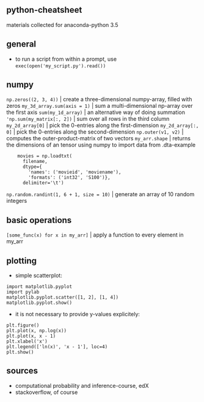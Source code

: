 ## python-cheatsheet

materials collected for anaconda-python 3.5

## general

- to run a script from within a prompt, use `exec(open('my_script.py').read())`

## numpy

`np.zeros((2, 3, 4))` | create a three-dimensional numpy-array, filled with zeros
`my_3d_array.sum(axis = 1)` | sum a multi-dimensional np-array over the first axis
`sum(my_1d_array)` | an alternative way of doing summation
`'np.sum(my_matrix[:, 2])` | sum over all rows in the third column
`my_2d_array[0]` | pick the 0-entries along the first-dimension
`my_2d_array[:, 0]` | pick the 0-entries along the second-dimension
`np.outer(v1, v2)` | computes the outer-product-matrix of two vectors
`my_arr.shape` | returns the dimensions of an tensor
using numpy to import data from .dta-example
```
    movies = np.loadtxt(
      filename,
      dtype={
        'names': ('movieid', 'moviename'),
        'formats': ('int32', 'S100')},
      delimiter='\t')
```
`np.random.randint(1, 6 + 1, size = 10)` | generate an array of 10 random integers


## basic operations

`[some_func(x) for x in my_arr]` | apply a function to every element in my_arr



## plotting

- simple scatterplot:
```
import matplotlib.pyplot
import pylab
matplotlib.pyplot.scatter([1, 2], [1, 4])
matplotlib.pyplot.show()
```
- it is not necessary to provide y-values explicitely:
```
plt.figure()
plt.plot(x, np.log(x))
plt.plot(x, x - 1)
plt.xlabel('x')
plt.legend(['ln(x)', 'x - 1'], loc=4)
plt.show()
```





## sources

- computational probability and inference-course, edX
- stackoverflow, of course
